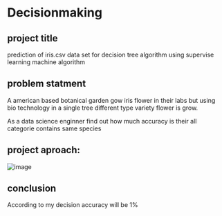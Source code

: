 # Decisionmaking
## project title
prediction of iris.csv data set for decision tree algorithm using supervise learning machine algorithm

## problem statment
A american based botanical garden gow iris flower in their labs but using bio technology in a single tree different type variety flower is grow.

As a data science enginner find out how much accuracy is their all categorie contains same species
## project aproach:
![image](https://github.com/sumanth9381/Decisionmaking/assets/143176171/913cfa28-29a1-4acd-b4a6-bb9bf95449a7)
## conclusion
According to my decision accuracy will be 1%
